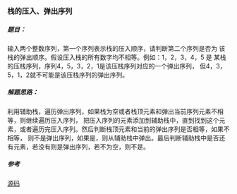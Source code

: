 ### 栈的压入、弹出序列

##### 题目：

输入两个整数序列，第一个序列表示栈的压入顺序，请判断第二个序列是否为
该栈的弹出顺序。假设压入栈的所有数字均不相等。例如：1，2，3，4，5 是
某栈的压栈序列，序列4，5，3，2，1是该压栈序列对应的一个弹出序列，
但4，3，5，1，2就不可能是该压栈序列的弹出序列。

##### 解题思路：

利用辅助栈，遍历弹出序列，如果栈为空或者栈顶元素和弹出当前序列元素不相等，则继续遍历压入序列，
把压入序列的元素添加到辅助栈中，直到找到这个元素，或者遍历完压入序列。然后判断栈顶元素和当前的弹出序列是否相等，如果不相等，
则不是弹出序列，如果是，则从辅助栈中弹出。最后判断辅助栈中是否还有元素，若没有则是弹出序列，若不为空，则不是。

##### 参考

[源码](./Main.java)